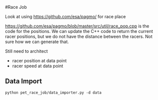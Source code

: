 #Race Job

Look at using https://github.com/esa/pagmo/ for race place

https://github.com/esa/pagmo/blob/master/src/util/race_pop.cpp is the code for the positions. 
We can update the C++ code to return the current racer positions, but we do not have the
distance between the racers.  Not sure how we can generate that.

Still need to architect
- racer position at data point
- racer speed at data point


## Data Import

`python pet_race_job/data_importer.py -d data`



